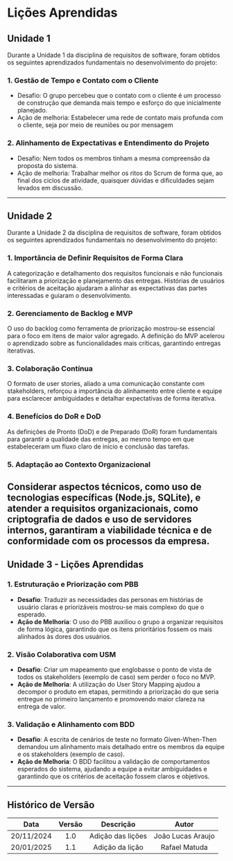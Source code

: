 # Lições Aprendidas

## Unidade 1 

Durante a Unidade 1 da disciplina de requisitos de software, foram obtidos os seguintes aprendizados fundamentais no desenvolvimento do projeto:

### 1. Gestão de Tempo e Contato com o Cliente

- Desafio: O grupo percebeu que o contato com o cliente é um processo de construção que demanda mais tempo e esforço do que inicialmente planejado. 
- Ação de melhoria: Estabelecer uma rede de contato mais profunda com o cliente, seja por meio de reuniões ou por mensagem

### 2. Alinhamento de Expectativas e Entendimento do Projeto 

- Desafio: Nem todos os membros tinham a mesma compreensão da proposta do sistema.
- Ação de melhoria: Trabalhar melhor os ritos do Scrum de forma que, ao final dos ciclos de atividade, quaisquer dúvidas e dificuldades sejam levados em discussão.
---

## Unidade 2

Durante a Unidade 2 da disciplina de requisitos de software, foram obtidos os seguintes aprendizados fundamentais no desenvolvimento do projeto:

### 1. Importância de Definir Requisitos de Forma Clara

A categorização e detalhamento dos requisitos funcionais e não funcionais facilitaram a priorização e planejamento das entregas. Histórias de usuários e critérios de aceitação ajudaram a alinhar as expectativas das partes interessadas e guiaram o desenvolvimento.

### 2. Gerenciamento de Backlog e MVP

O uso do backlog como ferramenta de priorização mostrou-se essencial para o foco em itens de maior valor agregado. A definição do MVP acelerou o aprendizado sobre as funcionalidades mais críticas, garantindo entregas iterativas.

### 3. Colaboração Contínua

O formato de user stories, aliado a uma comunicação constante com stakeholders, reforçou a importância do alinhamento entre cliente e equipe para esclarecer ambiguidades e detalhar expectativas de forma iterativa.

### 4. Benefícios do DoR e DoD

As definições de Pronto (DoD) e de Preparado (DoR) foram fundamentais para garantir a qualidade das entregas, ao mesmo tempo em que estabeleceram um fluxo claro de início e conclusão das tarefas.

### 5. Adaptação ao Contexto Organizacional

Considerar aspectos técnicos, como uso de tecnologias específicas (Node.js, SQLite), e atender a requisitos organizacionais, como criptografia de dados e uso de servidores internos, garantiram a viabilidade técnica e de conformidade com os processos da empresa.
---

## Unidade 3 - Lições Aprendidas

### 1. Estruturação e Priorização com PBB
- **Desafio**: Traduzir as necessidades das personas em histórias de usuário claras e priorizáveis mostrou-se mais complexo do que o esperado.  
- **Ação de Melhoria**: O uso do PBB auxiliou o grupo a organizar requisitos de forma lógica, garantindo que os itens prioritários fossem os mais alinhados às dores dos usuários.

### 2. Visão Colaborativa com USM
- **Desafio**: Criar um mapeamento que englobasse o ponto de vista de todos os stakeholders (exemplo de caso) sem perder o foco no MVP.  
- **Ação de Melhoria**: A utilização do User Story Mapping ajudou a decompor o produto em etapas, permitindo a priorização do que seria entregue no primeiro lançamento e promovendo maior clareza na entrega de valor.

### 3. Validação e Alinhamento com BDD
- **Desafio**: A escrita de cenários de teste no formato Given-When-Then demandou um alinhamento mais detalhado entre os membros da equipe e os stakeholders (exemplo de caso).  
- **Ação de Melhoria**: O BDD facilitou a validação de comportamentos esperados do sistema, ajudando a equipe a evitar ambiguidades e garantindo que os critérios de aceitação fossem claros e objetivos.
---

##  Histórico de Versão

| **Data** | **Versão** | **Descrição** | **Autor** |
| :------: | :--------: | :----------:  | :-------: |
| 20/11/2024| 1.0| Adição das lições | João Lucas Araujo |
| 20/01/2025| 1.1| Adição da lição | Rafael Matuda |


